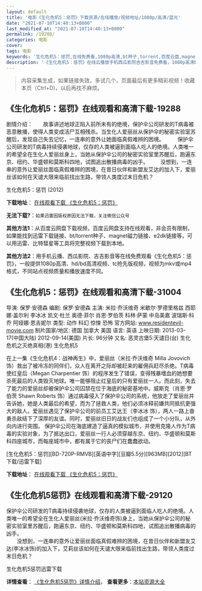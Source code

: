 ```yaml
---
layout: default
title: '电影《生化危机5：惩罚》下载资源/在线播放/视频地址/1080p/高清/蓝光'
date: "2021-07-10T14:40:13+0800"
last_modified_at: "2021-07-10T14:40:13+0800"
permalink: /19288/
categories: 电影
cover:
tags: 电影
keywords: '生化危机5：惩罚,在线免费看,1080p高清,bt种子,torrent,百度云盘,magnet,磁力链,迅雷下载资源'
description: '《生化危机5：惩罚》在线云播放手机西瓜影院吉吉影音免费看，1080p高清bd/hd未删减完整版和tc抢先枪版，mkv/mp4格式，附带bt/torrent种子、magnet/磁力链、百度云盘、网盘资源迅雷下载链接'
---
```


>内容采集生成，如果链接失效，多试几个，页面最后有更多精彩视频！收藏本页（Ctrl+D)，以后再找不麻烦。


## 《生化危机5：惩罚》在线观看和高清下载-19288

剧情介绍：　　故事讲述地球正陷入前所未有的绝境，保护伞公司研发的T病毒被恶意散播，使得人类变成活尸互相残杀。当生化人爱丽丝从保护伞的秘密实验室苏醒后，发现自己失去记忆，一连串的意外让她面临真假难辨的困境。    　　保护伞公司研发的T病毒持续侵袭地球，仅存的人类被逼到面临人吃人的绝境。人类唯一的希望全在生化人爱丽丝身上，当她从保护伞公司的秘密实验室里苏醒后，跑遍东京、纽约、华盛顿和莫斯科四地，试图追出散播病毒的凶手。 　　没想到，一连串的意外让爱丽丝面临真假难辨的困境，在昔日伙伴和新盟友艾达的加入下，爱丽丝该如何在天谴大限来临前找出生路，带领人类度过末日危机？


生化危机5：惩罚 (2012)

**下载地址**： [在线观看下载 《生化危机5：惩罚》](https://www.btbtdy.me/btdy/dy2431.html) 


**无法下载?**：`如果迅雷因版权原因无法下载，关注微信公众号 `

**其他方法1**：从百度云网盘下载视频，百度云网盘支持在线观看，非会员有限制，如果能找到迅雷下载链接、bt/torrent种子、magnet磁力链接、e2dk链接等，可以用迅雷、比特彗星等工具将完整视频下载到本地。

**其他方法2**：用手机云播、西瓜影院、吉吉影音等在线免费观看《生化危机5：惩罚》，一般提供1080p高清、hd/bd高清视频、tc抢先版视频，视频为mkv或mp4格式，不同站点视频质量和播放速度不同。


## 《生化危机5：惩罚》在线观看和高清下载-31004

导演: 保罗·安德森 编剧: 保罗·安德森 主演: 米拉·乔沃维奇 米歇尔·罗德里格兹 西耶娜·盖尔利 李冰冰 凯文·杜兰 奥德·菲尔 肖恩·罗伯茨 科林·萨蒙 中岛美嘉 波瑞斯·科乔 阿娅娜·恩吉妮尔 类型: 动作 科幻 惊悚 恐怖 官方网站: www.residentevil-movie.com 制片国家/地区: 德国 加拿大 美国 语言: 英语 上映日期: 2013-03-17(中国大陆) 2012-09-14(美国) 片长: 96分钟 又名: 恶灵古堡5:天谴日(台) 生化危机之灭绝真相(港) 生化危机5

在上一集《生化危机4：战神再生》中，爱丽丝（米拉·乔沃维奇 Milla Jovovich 饰）救出了被冷冻的同伴们，众人在离开之际却被赶来的雇佣兵赶尽杀绝。T病毒使红皇后（Megan Charpentier 饰）的程序发生了错误，变得残暴嗜血的她想要杀死最后的人类毁灭地球。唯一能够阻止红皇后的只有爱丽丝一人。而此刻，失去了能力的爱丽丝却被保护伞公司囚禁在位于海底的秘密基地中。威斯克（肖恩·罗伯茨 Shawn Roberts 饰）通过病毒侵入了保护伞公司的系统，他放走了爱丽丝并告诉她，她是人类最后的希望，而为了拯救人类，他们必须冰释前嫌共同抵抗更强大的敌人。爱丽丝遇见了保护伞公司的前员工艾达王（李冰冰 饰），两人一路上奋勇杀敌结下了深厚的友谊。同时，爱丽丝旧日的战友们也组成了一个小分队，从外向内进行突围。 保护伞公司在海底建造了逼真的模拟城市，并使用克隆人作为T病毒的实验对象，为了抵达出口，爱丽丝一行人必须穿越东京、纽约、华盛顿和莫斯科四座城市，而每座城市中，都有属于它的丧尸们在蠢蠢欲动。


[生化危机5：惩罚][BD-720P-RMVB][英语中字][豆瓣5.5分][963MB][2012][BT下载/迅雷下载]

**下载地址**： [在线观看下载 《生化危机5：惩罚》](https://www.btdx8.com/torrent/resident_evil_retribution_2012.html) 


## 《生化危机5惩罚》在线观看和高清下载-29120

保护伞公司研发的T病毒持续侵袭地球，仅存的人类被逼到面临人吃人的绝境。人类唯一的希望全在生化人爱丽丝(米拉·乔沃维奇饰)身上，当她从保护伞公司的秘密实验室里苏醒后，跑遍东京、纽约、华盛顿和莫斯科四地，试图追出散播病毒的凶手。<br />　　没想到，一连串的意外让爱丽丝面临真假难辨的困境，在昔日伙伴和新盟友艾达(李冰冰饰)的加入下，艾莉丝该如何在天谴大限来临前找出生路，带领人类度过末日危机？


生化危机5惩罚迅雷下载

**详情查看**： [《生化危机5惩罚》详情介绍](/movie/29120/)， **查看更多**：[本站资源大全](/movie/t/all/)

